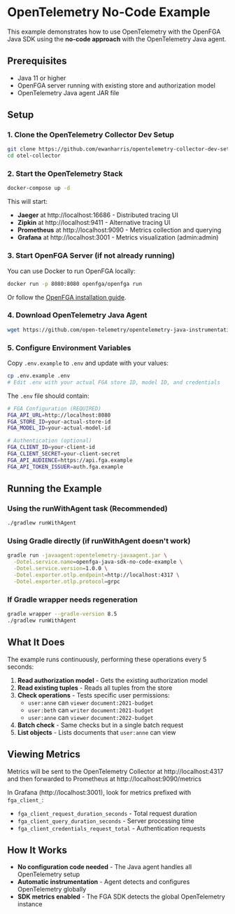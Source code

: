 # OpenTelemetry No-Code Example

This example demonstrates how to use OpenTelemetry with the OpenFGA Java SDK using the **no-code approach** with the OpenTelemetry Java agent.

## Prerequisites

- Java 11 or higher
- OpenFGA server running with existing store and authorization model
- OpenTelemetry Java agent JAR file

## Setup

### 1. Clone the OpenTelemetry Collector Dev Setup

```bash
git clone https://github.com/ewanharris/opentelemetry-collector-dev-setup.git otel-collector
cd otel-collector
```

### 2. Start the OpenTelemetry Stack

```bash
docker-compose up -d
```

This will start:
- **Jaeger** at http://localhost:16686 - Distributed tracing UI
- **Zipkin** at http://localhost:9411 - Alternative tracing UI  
- **Prometheus** at http://localhost:9090 - Metrics collection and querying
- **Grafana** at http://localhost:3001 - Metrics visualization (admin:admin)

### 3. Start OpenFGA Server (if not already running)

You can use Docker to run OpenFGA locally:

```bash
docker run -p 8080:8080 openfga/openfga run
```

Or follow the [OpenFGA installation guide](https://openfga.dev/docs/getting-started/setup-openfga).

### 4. Download OpenTelemetry Java Agent

```bash
wget https://github.com/open-telemetry/opentelemetry-java-instrumentation/releases/latest/download/opentelemetry-javaagent.jar
```

### 5. Configure Environment Variables

Copy `.env.example` to `.env` and update with your values:

```bash
cp .env.example .env
# Edit .env with your actual FGA store ID, model ID, and credentials
```

The `.env` file should contain:

```bash
# FGA Configuration (REQUIRED)
FGA_API_URL=http://localhost:8080
FGA_STORE_ID=your-actual-store-id
FGA_MODEL_ID=your-actual-model-id

# Authentication (optional)
FGA_CLIENT_ID=your-client-id
FGA_CLIENT_SECRET=your-client-secret
FGA_API_AUDIENCE=https://api.fga.example
FGA_API_TOKEN_ISSUER=auth.fga.example
```

## Running the Example

### Using the runWithAgent task (Recommended)
```bash
./gradlew runWithAgent
```

### Using Gradle directly (if runWithAgent doesn't work)
```bash
gradle run -javaagent:opentelemetry-javaagent.jar \
  -Dotel.service.name=openfga-java-sdk-no-code-example \
  -Dotel.service.version=1.0.0 \
  -Dotel.exporter.otlp.endpoint=http://localhost:4317 \
  -Dotel.exporter.otlp.protocol=grpc
```

### If Gradle wrapper needs regeneration
```bash
gradle wrapper --gradle-version 8.5
./gradlew runWithAgent
```

## What It Does

The example runs continuously, performing these operations every 5 seconds:

1. **Read authorization model** - Gets the existing authorization model
2. **Read existing tuples** - Reads all tuples from the store  
3. **Check operations** - Tests specific user permissions:
   - `user:anne` can `viewer` `document:2021-budget`
   - `user:beth` can `writer` `document:2021-budget` 
   - `user:anne` can `viewer` `document:2022-budget`
4. **Batch check** - Same checks but in a single batch request
5. **List objects** - Lists documents that `user:anne` can view

## Viewing Metrics

Metrics will be sent to the OpenTelemetry Collector at http://localhost:4317 and then forwarded to Prometheus at http://localhost:9090/metrics

In Grafana (http://localhost:3001), look for metrics prefixed with `fga_client_`:
- `fga_client_request_duration_seconds` - Total request duration
- `fga_client_query_duration_seconds` - Server processing time  
- `fga_client_credentials_request_total` - Authentication requests

## How It Works

- **No configuration code needed** - The Java agent handles all OpenTelemetry setup
- **Automatic instrumentation** - Agent detects and configures OpenTelemetry globally
- **SDK metrics enabled** - The FGA SDK detects the global OpenTelemetry instance
